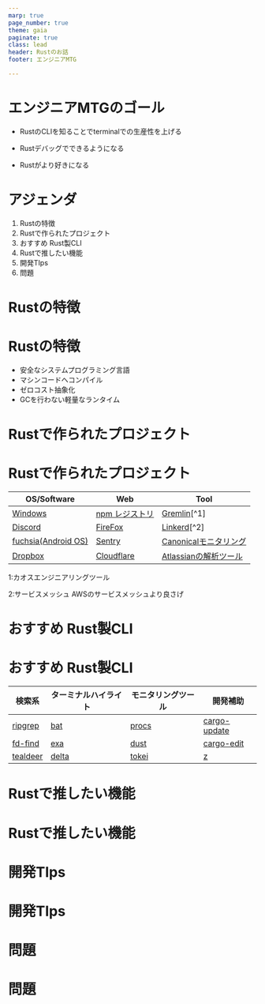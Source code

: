 ```yaml
---
marp: true
page_number: true
theme: gaia
paginate: true
class: lead
header: Rustのお話
footer: エンジニアMTG

---
```


<style>
@import url('https://fonts.googleapis.com/css2?family=Noto+Serif&display=swap');
section {
    font-family: 'Noto Serif', serif;

}

</style>

<!-- headingDivider: 1 -->

<!-- #　見出しの前にスライドページを自動的に分割 -->

# エンジニアMTGのゴール



- RustのCLIを知ることでterminalでの生産性を上げる

- Rustデバッグでできるようになる

- Rustがより好きになる

  





# アジェンダ

1. Rustの特徴
2. Rustで作られたプロジェクト
3. おすすめ Rust製CLI
4. Rustで推したい機能
5. 開発TIps
6. 問題





# Rustの特徴







# Rustの特徴



- 安全なシステムプログラミング言語
- マシンコードへコンパイル
- ゼロコスト抽象化
- GCを行わない軽量なランタイム





# Rustで作られたプロジェクト









# Rustで作られたプロジェクト





| OS/Software                                                  | Web                                                       | Tool                                               |
| ------------------------------------------------------------ | --------------------------------------------------------- | -------------------------------------------------- |
| [Windows](https://github.com/microsoft/windows-rs)           | [npm レジストリ](https://www.npmjs.com)                   | [Gremlin](https://www.gremlin.com)[^1]             |
| [Discord](https://discord.com)                               | [FireFox](https://research.mozilla.org/rust/)             | [Linkerd](https://linkerd.io)[^2]                  |
| [fuchsia(Android OS)](https://fuchsia.dev/fuchsia-src/development/languages/rust) | [Sentry](https://sentry.io/welcome/)                      | [Canonicalモニタリング](https://canonical.com)     |
| [Dropbox](https://www.dropbox.com)                           | [Cloudflare](https://github.com/cloudflare/cloudflare-rs) | [Atlassianの解析ツール](https://www.atlassian.com) |

1:カオスエンジニアリングツール

2:サービスメッシュ AWSのサービスメッシュより良さげ





# おすすめ Rust製CLI







# おすすめ Rust製CLI



| 検索系                                           | ターミナルハイライト                         | モニタリングツール                           | 開発補助                                                     |
| ------------------------------------------------ | -------------------------------------------- | -------------------------------------------- | ------------------------------------------------------------ |
| [ripgrep](https://github.com/BurntSushi/ripgrep) | [bat](https://github.com/sharkdp/bat)        | [procs](https://github.com/dalance/procs)    | [cargo-update](https://github.com/nabijaczleweli/cargo-update) |
| [fd-find](https://github.com/sharkdp/fd)         | [exa](https://github.com/ogham/exa)          | [dust](https://github.com/bootandy/dust)     | [cargo-edit](https://github.com/killercup/cargo-edit)        |
| [tealdeer](https://github.com/dbrgn/tealdeer)    | [delta](https://github.com/dandavison/delta) | [tokei](https://github.com/XAMPPRocky/tokei) | [z](https://github.com/rupa/z)                               |









# Rustで推したい機能







# Rustで推したい機能









# 開発TIps









# 開発TIps







# 問題







# 問題









